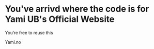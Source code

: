 # You've arrivd where the code is for Yami UB's Official Website 

You're free to reuse this

Yami.no
